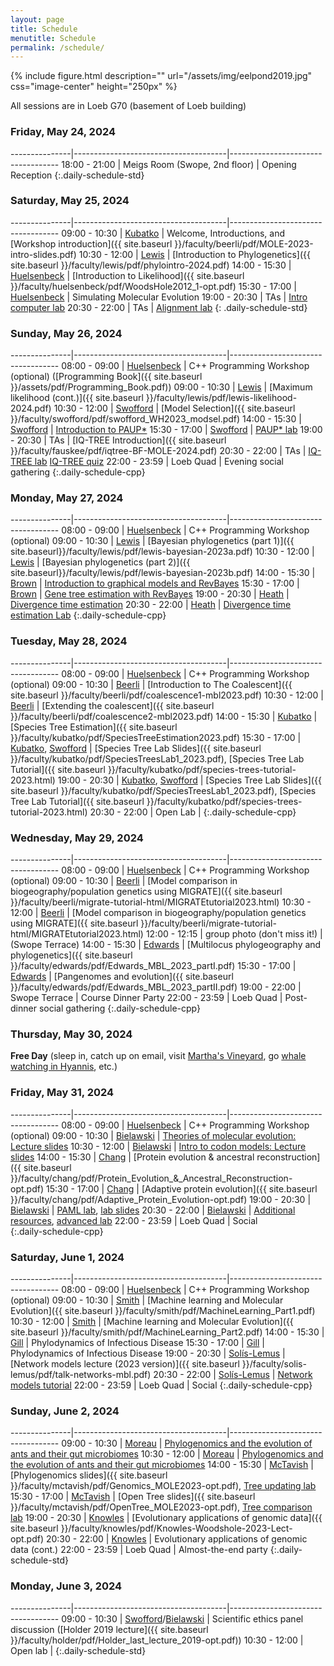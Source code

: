 ```yaml
---
layout: page
title: Schedule
menutitle: Schedule
permalink: /schedule/
---
```

{% include figure.html description="" url="/assets/img/eelpond2019.jpg" css="image-center" height="250px" %}

All sessions are in Loeb G70 (basement of Loeb building)

### Friday, May 24, 2024

---------------|--------------------------------------|-----------------------------------
 18:00 - 21:00 |  Meigs Room (Swope, 2nd floor) | Opening Reception
{:.daily-schedule-std}

### Saturday, May 25, 2024

---------------|--------------------------------------|-----------------------------------
 09:00 - 10:30 | [Kubatko](/faculty-beerli/)           | Welcome, Introductions, and [Workshop introduction]({{ site.baseurl }}/faculty/beerli/pdf/MOLE-2023-intro-slides.pdf)
 10:30 - 12:00 | [Lewis](/faculty-lewis/)             | [Introduction to Phylogenetics]({{ site.baseurl }}/faculty/lewis/pdf/phylointro-2024.pdf)
 14:00 - 15:30 | [Huelsenbeck](/faculty-huelsenbeck/) | [Introduction to Likelihood]({{ site.baseurl }}/faculty/huelsenbeck/pdf/WoodsHole2012_1-opt.pdf)
 15:30 - 17:00 | [Huelsenbeck](/faculty-huelsenbeck/) | Simulating Molecular Evolution
 19:00 - 20:30 | TAs                                  | [Intro computer lab](/labs/intro/)
 20:30 - 22:00 | TAs                                  | [Alignment lab](/labs/alignment/)
{: .daily-schedule-std}

### Sunday, May 26, 2024

---------------|--------------------------------------|-----------------------------------
 08:00 - 09:00 | [Huelsenbeck](/faculty-huelsenbeck/) | C++ Programming Workshop (optional) ([Programming Book]({{ site.baseurl }}/assets/pdf/Programming_Book.pdf))
 09:00 - 10:30 | [Lewis](/faculty-lewis/)             | [Maximum likelihood (cont.)]({{ site.baseurl }}/faculty/lewis/pdf/lewis-likelihood-2024.pdf)
 10:30 - 12:00 | [Swofford](/faculty-swofford/)       | [Model Selection]({{ site.baseurl }}/faculty/swofford/pdf/swofford_WH2023_modsel.pdf)
 14:00 - 15:30 | [Swofford](/faculty-swofford/)       | [Introduction to PAUP*](http://paup.phylosolutions.com/)
 15:30 - 17:00 | [Swofford](/faculty-swofford/)       | [PAUP* lab](/faculty/swofford/pdf/modsel-sim-tutorial.html)
 19:00 - 20:30 | TAs                                | [IQ-TREE Introduction]({{ site.baseurl }}/faculty/fauskee/pdf/iqtree-BF-MOLE-2024.pdf)
 20:30 - 22:00 | TAs                               | [IQ-TREE lab](http://www.iqtree.org/workshop/molevol2023) [IQ-TREE quiz](https://docs.google.com/forms/d/e/1FAIpQLScoyuPHbCEYRxqf_H9Opu0QEmIw3KePZK_aTMAtBi5ktyqHlA/viewform?usp=sf_link)
 22:00 - 23:59 | Loeb Quad                            | Evening social gathering
{:.daily-schedule-cpp}
 
### Monday, May 27, 2024

---------------|--------------------------------------|-----------------------------------
 08:00 - 09:00 | [Huelsenbeck](/faculty-huelsenbeck)  | C++ Programming Workshop (optional)
 09:00 - 10:30 | [Lewis](/faculty-lewis/)             | [Bayesian phylogenetics (part 1)]({{ site.baseurl}}/faculty/lewis/pdf/lewis-bayesian-2023a.pdf)
 10:30 - 12:00 | [Lewis](/faculty-lewis/)             | [Bayesian phylogenetics (part 2)]({{ site.baseurl}}/faculty/lewis/pdf/lewis-bayesian-2023b.pdf)
 14:00 - 15:30 | [Brown](/faculty-brown/)             | [Introduction to graphical models and RevBayes](/faculty/brown/pdf/Brown_GraphicalModels_RevBayes.pdf)
 15:30 - 17:00 | [Brown](/faculty-brown/)             | [Gene tree estimation with RevBayes](https://revbayes.github.io/tutorials/ctmc/)
 19:00 - 20:30 | [Heath](/faculty-heath/)             | [Divergence time estimation](https://figshare.com/articles/Bayesian_Divergence-Time_Estimation_Lecture/6849005)
 20:30 - 22:00 | [Heath](/faculty-heath/)             | [Divergence time estimation Lab](https://revbayes.github.io/tutorials/fbd_simple)
{:.daily-schedule-cpp}

### Tuesday, May 28, 2024

---------------|--------------------------------------|-----------------------------------
 08:00 - 09:00 | [Huelsenbeck](/faculty-huelsenbeck/) | C++ Programming Workshop (optional)
 09:00 - 10:30 | [Beerli](/faculty-beerli/)           | [Introduction to The Coalescent]({{ site.baseurl }}/faculty/beerli/pdf/coalescence1-mbl2023.pdf)
 10:30 - 12:00 | [Beerli](/faculty-beerli/)           | [Extending the coalescent]({{ site.baseurl }}/faculty/beerli/pdf/coalescence2-mbl2023.pdf)
 14:00 - 15:30 | [Kubatko](/faculty-kubatko/)         | [Species Tree Estimation]({{ site.baseurl }}/faculty/kubatko/pdf/SpeciesTreeEstimation2023.pdf)
 15:30 - 17:00 | [Kubatko](/faculty-kubatko/), [Swofford](/faculty-swofford/) | [Species Tree Lab Slides]({{ site.baseurl }}/faculty/kubatko/pdf/SpeciesTreesLab1_2023.pdf), [Species Tree Lab Tutorial]({{ site.baseurl }}/faculty/kubatko/pdf/species-trees-tutorial-2023.html)
 19:00 - 20:30 | [Kubatko](/faculty-kubatko/), [Swofford](/faculty-swofford/) | [Species Tree Lab Slides]({{ site.baseurl }}/faculty/kubatko/pdf/SpeciesTreesLab1_2023.pdf), [Species Tree Lab Tutorial]({{ site.baseurl }}/faculty/kubatko/pdf/species-trees-tutorial-2023.html)
 20:30 - 22:00 | Open Lab                              | 
{:.daily-schedule-cpp}

### Wednesday, May 29, 2024

---------------|--------------------------------------|-----------------------------------
 08:00 - 09:00 | [Huelsenbeck](/faculty-huelsenbeck/) | C++ Programming Workshop (optional)
 09:00 - 10:30 | [Beerli](/faculty-beerli/)           | [Model comparison in biogeography/population genetics using MIGRATE]({{ site.baseurl }}/faculty/beerli/migrate-tutorial-html/MIGRATEtutorial2023.html)
 10:30 - 12:00 | [Beerli](/faculty-beerli/)           | [Model comparison in biogeography/population genetics using MIGRATE]({{ site.baseurl }}/faculty/beerli/migrate-tutorial-html/MIGRATEtutorial2023.html)
 12:00 - 12:15 | group photo (don't miss it!)         | (Swope Terrace)
 14:00 - 15:30 | [Edwards](/faculty-edwards/)         | [Multilocus phylogeography and phylogenetics]({{ site.baseurl }}/faculty/edwards/pdf/Edwards_MBL_2023_partI.pdf)
 15:30 - 17:00 | [Edwards](/faculty-edwards/)         | [Pangenomes and evolution]({{ site.baseurl }}/faculty/edwards/pdf/Edwards_MBL_2023_partII.pdf)
 19:00 - 22:00 | Swope Terrace                        | Course Dinner Party
 22:00 - 23:59 | Loeb Quad                            | Post-dinner social gathering
{:.daily-schedule-cpp}

### Thursday, May 30, 2024

**Free Day** (sleep in, catch up on email, visit [Martha's Vineyard](https://mvol.com), go [whale watching in Hyannis](https://www.whales.net), etc.)

### Friday, May 31, 2024

---------------|--------------------------------------|-----------------------------------
 08:00 - 09:00 | [Huelsenbeck](/faculty-huelsenbeck/) | C++ Programming Workshop (optional)
 09:00 - 10:30 | [Bielawski](/faculty-bielawski/)     | [Theories of molecular evolution: Lecture slides](http://awarnach.mathstat.dal.ca/~joeb/PAML_lab/slides/Bielawski_lecture_PART_1.pdf)
 10:30 - 12:00 | [Bielawski](/faculty-bielawski/)     | [Intro to codon models: Lecture slides](http://awarnach.mathstat.dal.ca/~joeb/PAML_lab/slides/Bielawski_lecture_PART_2.pdf)
 14:00 - 15:30 | [Chang](/faculty-chang/)             | [Protein evolution & ancestral reconstruction]({{ site.baseurl }}/faculty/chang/pdf/Protein_Evolution_&_Ancestral_Reconstruction-opt.pdf)
 15:30 - 17:00 | [Chang](/faculty-chang/)             | [Adaptive protein evolution]({{ site.baseurl }}/faculty/chang/pdf/Adaptive_Protein_Evolution-opt.pdf)
 19:00 - 20:30 | [Bielawski](/faculty-bielawski/)     | [PAML lab](http://awarnach.mathstat.dal.ca/~joeb/PAML_lab/lab.html), [lab slides](http://awarnach.mathstat.dal.ca/~joeb/PAML_lab/resources/pamlDEMO_2023.pdf)
 20:30 - 22:00 | [Bielawski](/faculty-bielawski/)     | [Additional resources](http://awarnach.mathstat.dal.ca/~joeb/PAML_lab/Resources.html), [advanced lab](https://bitbucket.org/EvoWorks/protocol-inference-of-episodic-selection/downloads)
 22:00 - 23:59 | Loeb Quad                            | Social	    
{:.daily-schedule-cpp}


### Saturday, June 1, 2024

---------------|--------------------------------------|-----------------------------------
 08:00 - 09:00 | [Huelsenbeck](/faculty-huelsenbeck/) | C++ Programming Workshop (optional)
 09:00 - 10:30 | [Smith](/faculty-smith/)             | [Machine learning and Molecular Evolution]({{ site.baseurl }}/faculty/smith/pdf/MachineLearning_Part1.pdf)
 10:30 - 12:00 | [Smith](/faculty-smith/)             | [Machine learning and Molecular Evolution]({{ site.baseurl }}/faculty/smith/pdf/MachineLearning_Part2.pdf)
 14:00 - 15:30 | [Gill](https://stat.uga.edu/directory/people/mandev-gill)                                                     | Phylodynamics of Infectious Disease
 15:30 - 17:00 | [Gill](https://stat.uga.edu/directory/people/mandev-gill)                                                     | Phylodynamics of Infectious Disease
 19:00 - 20:30 | [Solís-Lemus](/faculty-solis-lemus/) | [Network models lecture (2023 version)]({{ site.baseurl }}/faculty/solis-lemus/pdf/talk-networks-mbl.pdf)
 20:30 - 22:00 | [Solís-Lemus](/faculty-solis-lemus/) | [Network models tutorial](https://github.com/crsl4/PhyloNetworks.jl/wiki)
 22:00 - 23:59 | Loeb Quad                            | Social
 {:.daily-schedule-cpp}

### Sunday, June 2, 2024

---------------|--------------------------------------|-----------------------------------
 09:00 - 10:30 | [Moreau](https://www.moreaulab.entomology.cornell.edu/team/corrie-moreau/)                 | [Phylogenomics and the evolution of ants and their gut microbiomes]()
 10:30 - 12:00 | [Moreau](https://www.moreaulab.entomology.cornell.edu/team/corrie-moreau/)                 |  [Phylogenomics and the evolution of ants and their gut microbiomes]()
 14:00 - 15:30 | [McTavish](/faculty-mctavish/)       | [Phylogenomics slides]({{ site.baseurl }}/faculty/mctavish/pdf/Genomics_MOLE2023-opt.pdf), [Tree updating lab](https://github.com/snacktavish/Mole2023/blob/master/TreeUpdating.md)
 15:30 - 17:00 | [McTavish](/faculty-mctavish/)       | [Open Tree slides]({{ site.baseurl }}/faculty/mctavish/pdf/OpenTree_MOLE2023-opt.pdf), [Tree comparison lab](https://github.com/snacktavish/Mole2023/blob/master/TreeComparison.md) 
 19:00 - 20:30 | [Knowles](/faculty-knowles/)         | [Evolutionary applications of genomic data]({{ site.baseurl }}/faculty/knowles/pdf/Knowles-Woodshole-2023-Lect-opt.pdf)
 20:30 - 22:00 | [Knowles](/faculty-knowles/)         | Evolutionary applications of genomic data (cont.)
 22:00 - 23:59 | Loeb Quad                            | Almost-the-end party
{:.daily-schedule-std}

### Monday, June 3, 2024

---------------|--------------------------------------|-----------------------------------
 09:00 - 10:30 | [Swofford](/faculty-swofford/)/[Bielawski](/faculty-bielawski/)       | Scientific ethics panel discussion ([Holder 2019 lecture]({{ site.baseurl }}/faculty/holder/pdf/Holder_last_lecture_2019-opt.pdf))
 10:30 - 12:00 | Open lab                             |
{:.daily-schedule-std}
     

     
